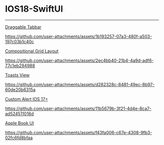 # IOS18-SwiftUI

------

<a href="https://github.com/xqsadness/IOS18-SwiftUI/tree/main/IOS18-SwiftUI/Core/DraggableTabbar" > Draggable Tabbar </a>

https://github.com/user-attachments/assets/1b193257-07a3-480f-a503-197c03b1c40c

<a href="https://github.com/xqsadness/IOS18-SwiftUI/tree/main/IOS18-SwiftUI/Core/CompositionalGridLayout" > Compositional Grid Layout </a>

https://github.com/user-attachments/assets/2ec4bb40-21b4-4a9d-adf6-77c1eb294988

<a href="https://github.com/xqsadness/IOS18-SwiftUI/tree/main/IOS18-SwiftUI/Core/Toasts" > Toasts View </a>

https://github.com/user-attachments/assets/d282328c-8481-49ec-8b97-60de20b6315a

<a href="https://github.com/xqsadness/IOS18-SwiftUI/tree/main/IOS18-SwiftUI/Core/CustomAlerts" > Custom Alert IOS 17+ </a>

https://github.com/user-attachments/assets/11b5679b-3f21-4d4e-8ca7-ad524511018d

<a href="https://github.com/xqsadness/IOS18-SwiftUI/tree/main/IOS18-SwiftUI/Core/AppleBookAnimation" > Apple Book UI </a>

https://github.com/user-attachments/assets/f43fa006-c67e-4308-9fb3-02fc6fd8bfaa

